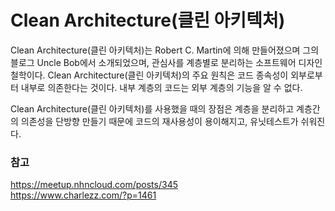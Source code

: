 #  Clean Architecture(클린 아키텍처)
Clean Architecture(클린 아키텍처)는 Robert C. Martin에 의해 만들어졌으며 그의 블로그 Uncle Bob에서 소개되었으며, 관심사를 계층별로 분리하는 소프트웨어 디자인 철학이다. Clean Architecture(클린 아키텍처)의 주요 원칙은 코드 종속성이 외부로부터 내부로 의존한다는 것이다.  내부 계층의 코드는 외부 계층의 기능을 알 수 없다. 

Clean Architecture(클린 아키텍처)를 사용했을 때의 장점은 계층을 분리하고 계층간의 의존성을 단방향 만들기 때문에 코드의 재사용성이 용이해지고, 유닛테스트가 쉬워진다.


### 참고
https://meetup.nhncloud.com/posts/345   
https://www.charlezz.com/?p=1461   
